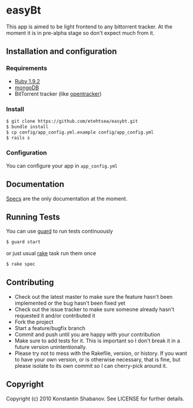 # easyBt
This app is aimed to be light frontend to any bittorrent tracker.
At the moment it is in pre-alpha stage so don't expect much from it.

## Installation and configuration

### Requirements

* [Ruby 1.9.2](http://ruby-lang.org/)
* [mongoDB](http://www.mongodb.org/)
* BitTorrent tracker (like [opentracker](http://erdgeist.org/arts/software/opentracker/))

### Install

```sh
$ git clone https://github.com/etehtsea/easybt.git
$ bundle install
$ cp config/app_config.yml.example config/app_config.yml
$ rails s
```
### Configuration
You can configure your app in `app_config.yml`

## Documentation

[Specs](https://github.com/etehtsea/easybt/tree/master/spec)
are the only documentation at the moment.

## Running Tests

You can use [guard](https://github.com/guard/guard) to run tests continuously

```sh
$ guard start
```

or just usual [rake](https://github.com/jimweirich/rake) task run them once

```sh
$ rake spec
```

## Contributing

* Check out the latest master to make sure the feature hasn't been implemented or the bug hasn't been fixed yet
* Check out the issue tracker to make sure someone already hasn't requested it and/or contributed it
* Fork the project
* Start a feature/bugfix branch
* Commit and push until you are happy with your contribution
* Make sure to add tests for it. This is important so I don't break it in a future version unintentionally.
* Please try not to mess with the Rakefile, version, or history. If you want to have your own version, or is otherwise necessary, that is fine, but please isolate to its own commit so I can cherry-pick around it.

## Copyright

Copyright (c) 2010 Konstantin Shabanov. See LICENSE for
further details.

